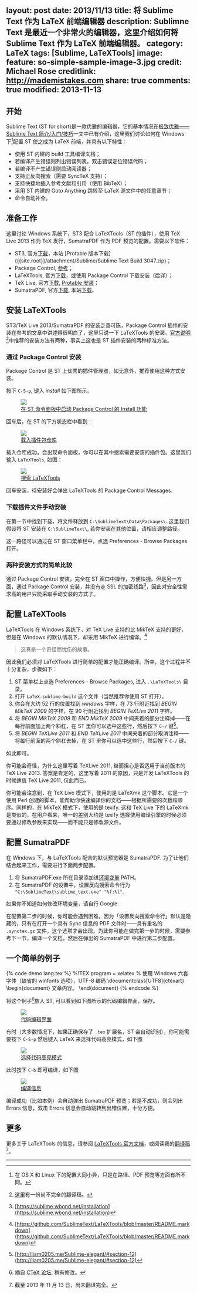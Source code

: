 layout: post
date: 2013/11/13
title: 将 Sublime Text 作为 LaTeX 前端编辑器
description: Sublimne Text 是最近一个非常火的编辑器，这里介绍如何将 Sublime Text 作为 LaTeX 前端编辑器。
category: LaTeX
tags: [Sublime, LaTeXTools]
image:
  feature: so-simple-sample-image-3.jpg
  credit: Michael Rose
  creditlink: http://mademistakes.com
share: true
comments: true
modified: 2013-11-13
---


## 开始

Sublime Text (ST for short)是一款优雅的编辑器，它的基本情况在[极致优雅——Sublime Text 简介/入门/技巧](http://liam0205.me/Sublime-elegant/)一文中已有介绍，这里我们讨论如何在 Windows 下[^1]配置 ST 使之成为 LaTeX 前端，并具有以下特性：

* 使用 ST 内建的 build 工具编译文档；
* 若编译产生错误则列出错误列表，双击错误定位错误代码；
* 若编译不产生错误则启动阅读器；
* 支持正反向搜索（需要 SyncTeX 支持）；
* 支持快捷地插入参考文献和引用（使用 BibTeX）；
* 采用 ST 内建的 Goto Anything 跳转至 LaTeX 源文件中的任意章节；
* 命令自动补全。

<!--more-->

## 准备工作

这里讨论 Windows 系统下，ST3 配合 LaTeXTools（ST 的插件），使用 TeX Live 2013 作为 TeX 发行，SumatraPDF 作为 PDF 预览的配置。需要以下软件：

* ST3, 官方[下载](http://www.sublimetext.com/3)，本站 [Protable 版本下载]({{site.root}}/attachment/Sublime/Sublime Text Build 3047.zip)；
* Package Control, [参考]({{site.url}}/Sublime-elegant/#package-control)；
* LaTeXTools, 官方[下载](https://github.com/SublimeText/LaTeXTools/archive/master.zip)，或使用 Package Control 下载安装（后详）；
* TeX Live, 官方[下载](http://mirror.ctan.org/systems/texlive/Images/), [Protable 安装](http://bbs.ctex.org/forum.php?mod=viewthread&tid=76538)；
* SumatraPDF, 官方[下载](https://kjkpub.s3.amazonaws.com/sumatrapdf/rel/SumatraPDF-2.4.zip), 本站[下载]({{site.root}}/attachment/LaTeX-useful-tools/SumatraPDF.exe)。

## 安装 LaTeXTools

ST3/TeX Live 2013/SumatraPDF 的安装乏善可陈，Package Control 插件的安装在参考的文章中讲述得很明白了，这里只说一下 LaTeXTools 的安装。[官方说明](https://github.com/SublimeText/LaTeXTools/blob/master/README.markdown)[^2]中推荐的安装方法有两种，事实上这也是 ST 插件安装的两种标准方法。

### 通过 Package Control 安装

Package Control 是 ST 上优秀的插件管理器，如无意外，推荐使用这种方式安装。

按下 `C-S-p`, 键入 *install* 如下图所示。

<figure>
	<a href="{{site.root}}/attachment/images/Sublime/Package_Install.png"><img src="{{site.root}}/attachment/images/Sublime/Package_Install.png"></a>
	<figcaption><a href="https://sublime.wbond.net/" title="在 ST 命令面板中启动 Package Control 的 Install 功能">在 ST 命令面板中启动 Package Control 的 Install 功能</a></figcaption>
</figure>

回车后，在 ST 的下方状态栏中看到：

<figure>
	<a href="{{site.root}}/attachment/images/Sublime/Loading_Repo.png"><img src="{{site.root}}/attachment/images/Sublime/Loading_Repo.png"></a>
	<figcaption><a href="https://sublime.wbond.net/" title="载入插件包仓库">载入插件包仓库</a></figcaption>
</figure>

载入仓库成功，会出现命令面板，你可以在其中搜索需要安装的插件包。这里我们输入 `LaTeXTools`, 如图：
<figure>
	<a href="{{site.root}}/attachment/images/Sublime/LaTeXTools_Setup.png"><img src="{{site.root}}/attachment/images/Sublime/LaTeXTools_Setup.png"></a>
	<figcaption><a href="https://sublime.wbond.net/" title="搜索 LaTeXTools">搜索 LaTeXTools</a></figcaption>
</figure>

回车安装，待安装好会弹出 LaTeXTools 的 Package Control Messages.

### 下载插件文件手动安装

在第一节中找到下载，将文件释放到 `C:\SublimeText\Data\Packages\`. 这里我们假设将 ST 安装在 `C:\SublimeText\`, 若你安装在其他位置，请相应调整路径。

这一路径可以通过在 ST 窗口菜单栏中，点选 Preferences - Browse Packages 打开。

### 两种安装方式的简单比较

通过 Package Control 安装，完全在 ST 窗口中操作，方便快捷。但是另一方面，通过 Package Control 安装，并没有走 SSL 的加密线路[^3]，因此对安全性需求高的用户只能采取手动安装的方式了。

## 配置 LaTeXTools

LaTeXTools 在 Windows 系统下，对 TeX Live 支持的比 MikTeX 支持的更好，但是在 Windows 的默认情况下，却采用 MikTeX 进行编译。[^4]

> 这真是一个奇怪而忧伤的故事。

因此我们必须对 LaTeXTools 进行简单的配置才能正确编译。所幸，这个过程并不十分复杂，步骤如下：

1. ST 菜单栏上点选 Preferences - Browse Packages, 进入 `.\LaTeXTools\` 目录。
2. 打开 `LaTeX.sublime-build` 这个文件（当然推荐你使用 ST 打开）。
3. 你会在大约 52 行的位置找到 *windows* 字样，在 73 行附近找到 *BEGIN MikTeX 2009* 的字样，在 90 行附近找到 *BEGIN TeXLive 2011* 字样。
4. 将 *BEGIN MikTeX 2009* 和 *END MikTeX 2009* 中间夹着的部分注释掉——在每行前面加上两个斜杠，在 ST 里你可以选中这些行，然后按下 `C-/` 键[^5]。
5. 将 *BEGIN TeXLive 2011* 和 *END TeXLive 2011* 中间夹着的部分取消注释——将每行前面的两个斜杠去掉，在 ST 里你可以选中这些行，然后按下 `C-/` 键。

如此即可。

你可能会奇怪，为什么这里写着 TeXLive 2011, 继而担心是否适用于当前版本的 TeX Live 2013. 答案是肯定的，这里写着 2011 的原因，只是开发 LaTeXTools 的时候适值 TeX Live 2011, 仅此而已。

你可能会注意到，在 TeX Live 模式下，使用的是 LaTeXmk 这个脚本。它是一个使用 Perl 创建的脚本，能帮助你快速编译你的文档——根据所需要的次数和顺序。同样的，在 MikTeX 模式下，使用的是 texify. 这和 TeX Live 下的 LaTeXmk 是类似的，在用户看来，唯一的差别大约是 texify 选择使用编译引擎的时候必须要通过修改参数来实现——而不能只是修改源文件。

## 配置 SumatraPDF

在 Windows 下，与 LaTeXTools 配合的默认预览器是 SumatraPDF. 为了让他们结合起来工作，需要进行下面两步配置。

1. 将 SumatraPDF.exe 所在目录添加进[环境变量](http://zh.wikipedia.org/zh/%E7%8E%AF%E5%A2%83%E5%8F%98%E9%87%8F) PATH。
2. 在 SumatraPDF 的设置中，设置反向搜索命令行为 `"C:\SublimeText\sublime_text.exe" "%f:%l"`.

如果你不知道如何修改环境变量，请自行 Google.

在配置第二步的时候，你可能会遇到困难。因为「设置反向搜索命令行」默认是隐藏的，只有在打开一个具有 Sync 信息的 PDF 文件时——具有重名的 `.synctex.gz` 文件，这个选项才会出现。为此你可能在做完第一步的时候，需要参考下一节，编译一个文档，然后在弹出的 SumatraPDF 中进行第二步配置。

## 一个简单的例子

{% code demo lang:tex %}
%!TEX program = xelatex
% 使用 Windows 六套字体（缺省的 winfonts 选项），UTF-8 编码
\documentclass[UTF8]{ctexart}
\begin{document}
文章内容。
\end{document}
{% endcode %}

将这个例子[^6]放入 ST, 可以看到如下图所示的代码编辑界面，保存。

<figure>
	<a href="{{site.root}}/attachment/images/Sublime/LaTeX_UI.png"><img src="{{site.root}}/attachment/images/Sublime/LaTeX_UI.png"></a>
	<figcaption><a href="https://sublime.wbond.net/" title="代码编辑界面">代码编辑界面</a></figcaption>
</figure>

有时（大多数情况下，如果正确保存了 `.tex` 扩展名，ST 会自动识别），你可能需要按下 `C-S-p` 然后键入 LaTeX 来选择代码高亮模式，如下图

<figure>
	<a href="{{site.root}}/attachment/images/Sublime/Set_Syntax_LaTeX.png"><img src="{{site.root}}/attachment/images/Sublime/Set_Syntax_LaTeX.png"></a>
	<figcaption><a href="https://sublime.wbond.net/" title="选择代码高亮模式">选择代码高亮模式</a></figcaption>
</figure>

此时按下 `C-b` 即可编译，如下图

<figure>
	<a href="{{site.root}}/attachment/images/Sublime/Compile_info.png"><img src="{{site.root}}/attachment/images/Sublime/Compile_info.png"></a>
	<figcaption><a href="https://sublime.wbond.net/" title="编译信息">编译信息</a></figcaption>
</figure>

编译成功（比如本例）会自动弹出 SumatraPDF 预览；若是不成功，则会列出 Errors 信息，双击 Errors 信息会自动跳转到出错位置，十分方便。

## 更多

更多关于 LaTeXTools 的信息，请参阅 [LaTeXTools 官方文档](https://github.com/SublimeText/LaTeXTools/blob/master/README.markdown)，或阅读我的[翻译稿](http://liam0205.me/Sublime-LaTeXTools)[^7]。



------
[^1]: 在 OS X 和 Linux 下的配置大同小异，只是在路径、PDF 预览等方面有所不同。
[^2]: [这里](http://liam0205.me/Sublime-LaTeXTools)有一份尚不完全的翻译稿。
[^3]: [https://sublime.wbond.net/installation](https://sublime.wbond.net/installation)
[^4]: [https://github.com/SublimeText/LaTeXTools/blob/master/README.markdown](https://github.com/SublimeText/LaTeXTools/blob/master/README.markdown)
[^5]: [http://liam0205.me/Sublime-elegant/#section-12](http://liam0205.me/Sublime-elegant/#section-12)
[^6]: 摘自 [CTeX 论坛](http://bbs.ctex.org/forum.php?mod=redirect&goto=findpost&ptid=48244&pid=337082&fromuid=109739), 稍有修改。
[^7]: 截至 2013 年 11 月 13 日，尚未翻译完全。
